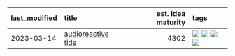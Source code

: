 |last_modified|title|est. idea maturity|tags
|:---|:---|---:|:---|
|2023-03-14|[audioreactive tide](audioreactive_tide.md)|4302|[![](https://img.shields.io/badge/tag-animation-9bf4b7)](tags/animation.md) [![](https://img.shields.io/badge/tag-completed-0fcaa)](tags/completed.md) [![](https://img.shields.io/badge/tag-experimental-c5d714)](tags/experimental.md) [![](https://img.shields.io/badge/tag-publication-7ca620)](tags/publication.md)|